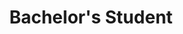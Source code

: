 ---
headshot: joyhe-yueya.jpg
is_visiting: false
name: Joy He-Yueya
priority: 8
research_areas: null
site: https://joyheyueya.github.io
title: Bachelor's Student
---